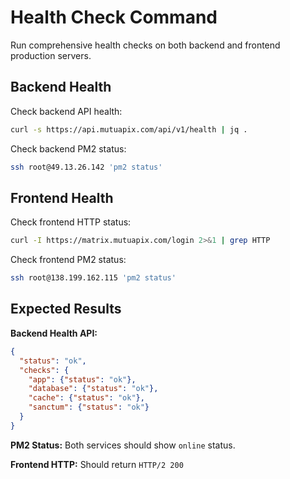 # Health Check Command

Run comprehensive health checks on both backend and frontend production servers.

## Backend Health

Check backend API health:

```bash
curl -s https://api.mutuapix.com/api/v1/health | jq .
```

Check backend PM2 status:

```bash
ssh root@49.13.26.142 'pm2 status'
```

## Frontend Health

Check frontend HTTP status:

```bash
curl -I https://matrix.mutuapix.com/login 2>&1 | grep HTTP
```

Check frontend PM2 status:

```bash
ssh root@138.199.162.115 'pm2 status'
```

## Expected Results

**Backend Health API:**
```json
{
  "status": "ok",
  "checks": {
    "app": {"status": "ok"},
    "database": {"status": "ok"},
    "cache": {"status": "ok"},
    "sanctum": {"status": "ok"}
  }
}
```

**PM2 Status:**
Both services should show `online` status.

**Frontend HTTP:**
Should return `HTTP/2 200`
